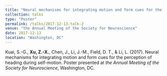 ```yaml
---
title: "Neural mechanisms for integrating motion and form cues for the perception of heading during self-motion."
collection: talks
type: "Poster"
permalink: /talks/2017-12-13-talk-2
venue: "the Annual Meeting of the Society for Neuroscience"
date: 2017-12-13
location: "Washington, DC"
---
```


Kuai, S.-G., **Xu, Z.-X.**, Chen, J., Li, J.-M., Field, D. T., & Li, L. (2017). Neural mechanisms for integrating motion and form cues for the perception of heading during self-motion. Poster presented at *the Annual Meeting of the Society for Neuroscience*, Washington, DC. 
